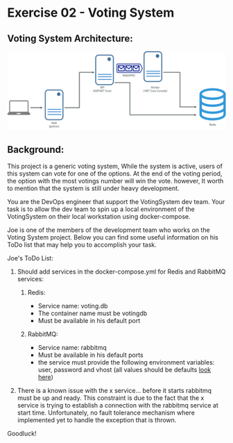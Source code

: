 # Exercise 02 - Voting System

## Voting System Architecture:
![Voting System Architecture](https://github.com/haimkabesa/docker-course/blob/master/Exercises/02.VotingSystem/voting-app-architecture.png)

## Background:

This project is a generic voting system, While the system is active, users of this system can vote for one of the options. At the end of the voting period, the option with the most votings number will win the vote.
however, It worth to mention that the system is still under heavy development.

You are the DevOps engineer that support the VotingSystem dev team.
Your task is to allow the dev team to spin up a local environment of the VotingSystem on their local workstation using docker-compose.

Joe is one of the members of the development team who works on the Voting System project.
Below you can find some useful information on his ToDo list that may help you to accomplish your task.

Joe's ToDo List:
1. Should add services in the docker-compose.yml for Redis and RabbitMQ services:
    1. Redis:
        - Service name: voting.db
        - The container name must be votingdb
        - Must be available in his default port

    1. RabbitMQ:
        - Service name: rabbitmq
        - Must be available in his default ports
        - the service must provide the following environment variables: user, password and vhost (all values should be defaults [look here](https://hub.docker.com/_/rabbitmq/)) 

1. There is a known issue with the x service... before it starts rabbitmq must be up and ready. This constraint is due to the fact that the x service is trying to establish a connection with the rabbitmq service at start time. Unfortunately, no fault tolerance mechanism where implemented yet to handle the exception that is thrown.

Goodluck!
